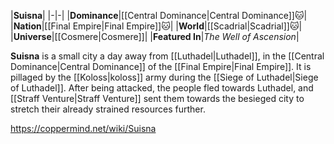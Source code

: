 |**Suisna**|
|-|-|
|**Dominance**|[[Central Dominance\|Central Dominance]]🐱︎|
|**Nation**|[[Final Empire\|Final Empire]]🐱︎|
|**World**|[[Scadrial\|Scadrial]]🐱︎|
|**Universe**|[[Cosmere\|Cosmere]]|
|**Featured In**|*The Well of Ascension*|

**Suisna** is a small city a day away from [[Luthadel\|Luthadel]], in the [[Central Dominance\|Central Dominance]] of the [[Final Empire\|Final Empire]].
It is pillaged by the [[Koloss\|koloss]] army during the [[Siege of Luthadel\|Siege of Luthadel]]. After being attacked, the people fled towards Luthadel, and [[Straff Venture\|Straff Venture]] sent them towards the besieged city to stretch their already strained resources further.



https://coppermind.net/wiki/Suisna